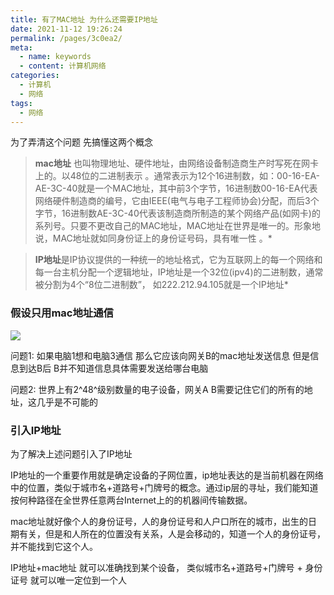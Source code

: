 ```yaml
---
title: 有了MAC地址 为什么还需要IP地址
date: 2021-11-12 19:26:24
permalink: /pages/3c0ea2/
meta:
  - name: keywords
  - content: 计算机网络
categories:
  - 计算机
  - 网络
tags:
  - 网络
---
```


为了弄清这个问题 先搞懂这两个概念



> **mac地址** 也叫物理地址、硬件地址，由网络设备制造商生产时写死在网卡上的。以48位的二进制表示 。通常表示为12个16进制数，如：00-16-EA-AE-3C-40就是一个MAC地址，其中前3个字节，16进制数00-16-EA代表网络硬件制造商的编号，它由IEEE(电气与电子工程师协会)分配，而后3个字节，16进制数AE-3C-40代表该制造商所制造的某个网络产品(如网卡)的系列号。只要不更改自己的MAC地址，MAC地址在世界是唯一的。形象地说，MAC地址就如同身份证上的身份证号码，具有唯一性 。*


>  **IP地址**是IP协议提供的一种统一的地址格式，它为互联网上的每一个网络和每一台主机分配一个逻辑地址，IP地址是一个32位(ipv4)的二进制数，通常被分割为4个“8位二进制数”， 如222.212.94.105就是一个IP地址*



### 假设只用mac地址通信

![](https://raw.gitmirror.com/GanChuanYin/picture/main/blog/20211114230246.png)

问题1: 如果电脑1想和电脑3通信 那么它应该向网关B的mac地址发送信息 但是信息到达B后 B并不知道信息具体需要发送给哪台电脑

问题2: 世界上有2^48^级别数量的电子设备，网关A B需要记住它们的所有的地址，这几乎是不可能的



### 引入IP地址

为了解决上述问题引入了IP地址

IP地址的一个重要作用就是确定设备的子网位置，ip地址表达的是当前机器在网络中的位置，类似于城市名+道路号+门牌号的概念。通过ip层的寻址，我们能知道按何种路径在全世界任意两台Internet上的的机器间传输数据。

mac地址就好像个人的身份证号，人的身份证号和人户口所在的城市，出生的日期有关，但是和人所在的位置没有关系，人是会移动的，知道一个人的身份证号，并不能找到它这个人。

IP地址+mac地址 就可以准确找到某个设备， 类似城市名+道路号+门牌号 + 身份证号 就可以唯一定位到一个人





